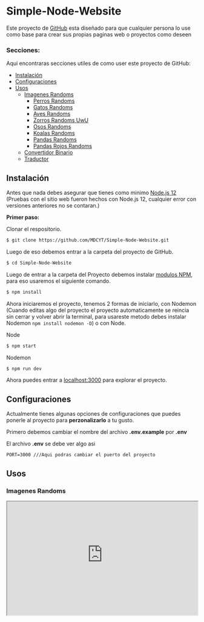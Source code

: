 # Simple-Node-Website

Este proyecto de [GitHub](https://github.com/MDCYT/Simple-Node-Website) esta diseñado para que cualquier persona lo use como base para crear sus propias paginas web o proyectos como deseen

### Secciones:
Aqui encontraras secciones utiles de como user este proyecto de GitHub:

- [Instalación](#Instalación)
- [Configuraciones](#Configuraciones)
- [Usos](#Usos)
  - [Imagenes Randoms](#Imagenes-Randoms)
    - [Perros Randoms](#random-dogs)
    - [Gatos Randoms](#random-cats)
    - [Aves Randoms](#random-birds)
    - [Zorros Randoms UwU](#random-foxs)
    - [Osos Randoms](#random-bears)
    - [Koalas Randoms](#random-koala)
    - [Pandas Randoms](#random-pandas)
    - [Pandas Rojos Randoms](#random-red-pandas)
  - [Convertidor Binario](#binary)
  - [Traductor](#translate)


## Instalación
Antes que nada debes asegurar que tienes como minimo [Node.js 12](https://nodejs.org/es/) (Pruebas con el sitio web fueron hechos con Node.js 12, cualquier error con versiones anteriores no se contaran.)

**Primer paso:**

Clonar el respositorio.

```bash
$ git clone https://github.com/MDCYT/Simple-Node-Website.git
```

Luego de eso debemos entrar a la carpeta del proyecto de GitHub.

```bash
$ cd Simple-Node-Website
```

Luego de entrar a la carpeta del Proyecto debemos instalar [modulos NPM](https://www.npmjs.com), para eso usaremos el siguiente comando.

```bash
$ npm install
```
Ahora iniciaremos el proyecto, tenemos 2 formas de iniciarlo, con Nodemon (Cuando editas algo del proyecto el proyecto automaticamente se reincia sin cerrar y volver abrir la terminal, para usareste metodo debes instalar Nodemon `npm install nodemon -D`) o con Node.

Node

```bash
$ npm start
```

Nodemon

```bash
$ npm run dev
```
Ahora puedes entrar a [localhost:3000](https://localhost:3000) para explorar el proyecto.

## Configuraciones

Actualmente tienes algunas opciones de configuraciones que puedes ponerle al proyecto para **perzonalizarlo** a tu gusto.

Primero debemos cambiar el nombre del archivo **.env.example** por **.env**

El archivo **.env** se debe ver algo asi

```env
PORT=3000 ///Aqui podras cambiar el puerto del proyecto
```

## Usos

### Imagenes Randoms

<iframe
  src="https://shrouded-ravine-38499.herokuapp.com"
  style="width:100%; height:300px;"
></iframe>